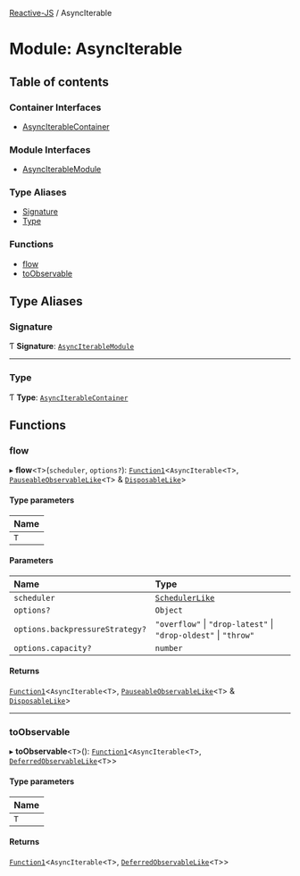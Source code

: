 [Reactive-JS](../README.md) / AsyncIterable

# Module: AsyncIterable

## Table of contents

### Container Interfaces

- [AsyncIterableContainer](../interfaces/AsyncIterable.AsyncIterableContainer.md)

### Module Interfaces

- [AsyncIterableModule](../interfaces/AsyncIterable.AsyncIterableModule.md)

### Type Aliases

- [Signature](AsyncIterable.md#signature)
- [Type](AsyncIterable.md#type)

### Functions

- [flow](AsyncIterable.md#flow)
- [toObservable](AsyncIterable.md#toobservable)

## Type Aliases

### Signature

Ƭ **Signature**: [`AsyncIterableModule`](../interfaces/AsyncIterable.AsyncIterableModule.md)

___

### Type

Ƭ **Type**: [`AsyncIterableContainer`](../interfaces/AsyncIterable.AsyncIterableContainer.md)

## Functions

### flow

▸ **flow**<`T`\>(`scheduler`, `options?`): [`Function1`](functions.md#function1)<`AsyncIterable`<`T`\>, [`PauseableObservableLike`](../interfaces/types.PauseableObservableLike.md)<`T`\> & [`DisposableLike`](../interfaces/types.DisposableLike.md)\>

#### Type parameters

| Name |
| :------ |
| `T` |

#### Parameters

| Name | Type |
| :------ | :------ |
| `scheduler` | [`SchedulerLike`](../interfaces/types.SchedulerLike.md) |
| `options?` | `Object` |
| `options.backpressureStrategy?` | ``"overflow"`` \| ``"drop-latest"`` \| ``"drop-oldest"`` \| ``"throw"`` |
| `options.capacity?` | `number` |

#### Returns

[`Function1`](functions.md#function1)<`AsyncIterable`<`T`\>, [`PauseableObservableLike`](../interfaces/types.PauseableObservableLike.md)<`T`\> & [`DisposableLike`](../interfaces/types.DisposableLike.md)\>

___

### toObservable

▸ **toObservable**<`T`\>(): [`Function1`](functions.md#function1)<`AsyncIterable`<`T`\>, [`DeferredObservableLike`](../interfaces/types.DeferredObservableLike.md)<`T`\>\>

#### Type parameters

| Name |
| :------ |
| `T` |

#### Returns

[`Function1`](functions.md#function1)<`AsyncIterable`<`T`\>, [`DeferredObservableLike`](../interfaces/types.DeferredObservableLike.md)<`T`\>\>
